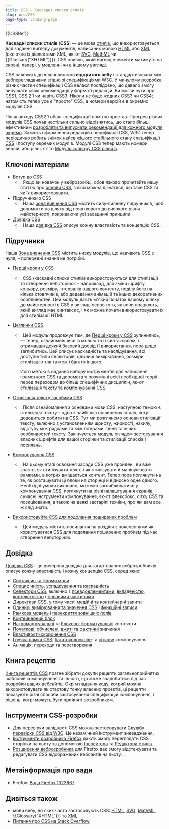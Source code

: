 ```yaml
---
title: CSS – Каскадні списки стилів
slug: Web/CSS
page-type: landing-page
---
```


{{CSSRef}}

**Каскадні списки стилів** (**CSS**) — це мова [стилів](docs/Web/API/StyleSheet), що використовується для задання вигляду документів, написаних мовою [HTML](/uk/docs/Web/HTML) або [XML](/uk/docs/Web/XML/XML_introduction) (включно із діалектами XML, як-от [SVG](/uk/docs/Web/SVG), [MathML](/uk/docs/Web/MathML) чи {{Glossary("XHTML")}}). CSS описує, який вигляд елементи матимуть на екрані, папері, у мовленні чи в іншому вигляді.

CSS належить до ключових мов **відкритого вебу** і стандартизована між вебпереглядачами згідно зі [специфікаціями W3C](https://www.w3.org/Style/CSS/#specs). У минулому розробка різних частин специфікації CSS велася послідовно, що давало змогу випускати свіжі рекомендації у форматі редакцій. Ви могли чути про CSS1, CSS 2.1 чи навіть CSS3. Ніколи не буде жодних CSS3 чи CSS4; натомість тепер усе є "просто" CSS, а номери версій є в окремих модулів CSS.

Після виходу CSS2.1 обсяг специфікації помітно зростав. Прогрес різних модулів CSS почав настільки сильно відрізнятись, що стало більш ефективним [розробляти та випускати рекомендації для кожного модуля окремо](https://www.w3.org/Style/CSS/current-work). Замість оформлення редакцій специфікації CSS, W3C тепер періодично робить знімок [найсвіжішого стабільного стану специфікації CSS](https://www.w3.org/TR/css/) і поступу окремих модулів. Модулі CSS тепер мають номери версій, або рівні, як то [Модуль кольору CSS рівня 5](https://drafts.csswg.org/css-color-5/).

## Ключові матеріали

- Вступ до CSS
  - : Якщо ви новачок у веброзробці, обов'язково прочитайте нашу статтю про [основи CSS](/uk/docs/Learn/Getting_started_with_the_web/CSS_basics), з якої можна дізнатися, що таке CSS та як їх використовувати.
- Підручники з CSS
  - : Наша [зона вивчення CSS](/uk/docs/Learn/CSS) містить силу-силенну підручників, щоб допомогти на шляху від початкового до високого рівня майстерності, покриваючи усі засадничі принципи.
- Довідка CSS
  - : Наша [довідка CSS](/uk/docs/Web/CSS/Reference) описує кожну властивість та концепцію CSS.

## Підручники

Наша [Зона вивчення CSS](/uk/docs/Learn/CSS) містить низку модулів, що навчають CSS з нуля, – попередні знання не потрібні.

- [Перші кроки у CSS](/uk/docs/Learn/CSS/First_steps)
  - : CSS (каскадні списки стилів) використовуються для стилізації та створення вебсторінок – наприклад, для зміни шрифту, кольору, розміру, інтервалів вашого контенту, поділу його на кілька стовпчиків, або додавання анімацій та інших декоративних особливостей. Цей модуль дасть м'який початок вашому шляху до майстерності в CSS у вигляді основ того, як вони працюють, який вигляд має синтаксис, і як можна почати використовувати їх для стилізації HTML.
- [Цеглинки CSS](/uk/docs/Learn/CSS/Building_blocks)

  - : Цей модуль продовжує там, де [Перші кроки у CSS](/uk/docs/Learn/CSS/First_steps) зупинились, — тепер, ознайомившись із мовою та її синтаксисом, і отримавши деякий базовий досвід її використання, пора дещо заглибитись. Цей описує каскадність та наслідування, всі доступні типи селекторів, одиниці вимірювання, розміри, стилізацію тла та меж і багато іншого.

    Його метою є надання набору інструментів для написання грамотного CSS та допомога у розумінні всієї необхідної теорії перед переходом до більш специфічних дисциплін, як-от [стилізація тексту](/uk/docs/Learn/CSS/Styling_text) та [компонування CSS](/uk/docs/Learn/CSS/CSS_layout).

- [Стилізація тексту засобами CSS](/uk/docs/Learn/CSS/Styling_text)

  - : Після ознайомлення з основами мови CSS, наступною темою є стилізація тексту – одна з найбільш поширених справ, котрі доводиться робити на CSS. Тут ми розглянемо основи стилізації тексту, включно з установленням шрифту, жирності, нахилу, відступу між рядками та між літерами, тіней та інших особливостей тексту. Закінчується модуль оглядом застосування власних шрифтів для вашої сторінки та стилізації списків і посилань.

- [Компонування CSS](/uk/docs/Learn/CSS/CSS_layout)

  - : На цьому етапі освоєння засади CSS уже пройдені, ви вже знаєте, як стилізувати текст, і як стилізувати й маніпулювати рамками, в котрих вміщається контент. Тепер пора поглянути на те, як розташувати ці блоки на сторінці й відносно одне одного. Необхідні умови виконано, можемо заглиблюватись у компонування CSS, поглянути на різні налаштування екранів, сучасні інструменти компонування, як-от флексбокс, сітку CSS та позиціювання, а також на деякі застарілі техніки, про які вам все ж слід знати.

- [Використовуйте CSS для подолання поширених проблем](/uk/docs/Learn/CSS/Howto)
  - : Цей модуль містить посилання на розділи з поясненнями як користуватися CSS для подолання поширених проблем під час створення вебсторінок.

## Довідка

[Довідка CSS](/uk/docs/Web/CSS/Reference) – це вичерпна довідка для загартованих веброзробників описує кожну властивість і кожну концепцію CSS, серед яких:

- [Синтаксис та форми мови](/uk/docs/Web/CSS/Syntax)
- [Специфічність](/uk/docs/Web/CSS/Specificity), [успадкування](/uk/docs/Web/CSS/Inheritance) та [каскадність](/uk/docs/Web/CSS/Cascade)
- [Селектори CSS](/uk/docs/Web/CSS/CSS_selectors), включно з [псевдоелементами](/uk/docs/Web/CSS/CSS_pseudo-elements), [вкладеністю](/uk/docs/Web/CSS/CSS_nesting), [контекстністю](/uk/docs/Web/CSS/CSS_scoping) і [тіньовими частинами](/uk/docs/Web/CSS/CSS_shadow_parts)
- [Директиви CSS](/uk/docs/Web/CSS/At-rule), у тому числі [медійні](/uk/docs/Web/CSS/CSS_media_queries) та [контейнерні](/uk/docs/Web/CSS/CSS_containment) запити
- [Одиниці вимірювання та значення CSS](/uk/docs/Web/CSS/CSS_Values_and_Units) і [функційні записи](/uk/docs/Web/CSS/CSS_Functions)
- [Рамкова модель](/uk/docs/Web/CSS/CSS_box_model/Introduction_to_the_CSS_box_model) і [перекриття зовнішніх полів](/uk/docs/Web/CSS/CSS_box_model/Mastering_margin_collapsing)
- [Контейнерний блок](/uk/docs/Web/CSS/Containing_block)
- [Нагромаджувальні](/uk/docs/Web/CSS/CSS_positioned_layout/Understanding_z-index/Stacking_context) та [блоково-форматувальні](/uk/docs/Web/CSS/CSS_display/Block_formatting_context) контексти
- [Початкові](/uk/docs/Web/CSS/initial_value), [обчислені](/uk/docs/Web/CSS/computed_value), [вжиті](/uk/docs/Web/CSS/used_value) та [фактичні](/uk/docs/Web/CSS/actual_value) значення
- [Властивості-скорочення CSS](/uk/docs/Web/CSS/Shorthand_properties)
- [Гнучка рамка CSS](/uk/docs/Web/CSS/CSS_flexible_box_layout), [багатоколонкове](/uk/docs/Web/CSS/CSS_multicol_layout) та [сіткове](/uk/docs/Web/CSS/CSS_grid_layout) компонування
- [Анімація](/uk/docs/Web/CSS/CSS_animation), [переходи](/uk/docs/Web/CSS/CSS_transitions) та [перетворення](/uk/docs/Web/CSS/CSS_transforms)

## Книга рецептів

[Книга рецептів CSS](/uk/docs/Web/CSS/Layout_cookbook) прагне зібрати докупи рецепти загальноприйнятих шаблонів компонування та іншого, що може знадобитись під час розробки ваших вебсайтів. Окрім надання коду, котрий можна використовувати як стартову точку власних проєктів, ці рецепти показують різні способи застосування специфікацій компонування, і рішень, котрі можуть бути прийняті розробником.

## Інструменти CSS-розробки

- Для перевірки валідності CSS можна застосовувати [Службу перевірки CSS від W3C](https://jigsaw.w3.org/css-validator/). Це незамінний інструмент зневадження.
- [Інструменти розробника Firefox](https://firefox-source-docs.mozilla.org/devtools-user/index.html) дають змогу переглядати CSS сторінки на льоту за допомогою [Інспектора](https://firefox-source-docs.mozilla.org/devtools-user/page_inspector/index.html) та [Редактора стилів](https://firefox-source-docs.mozilla.org/devtools-user/style_editor/index.html).
- [Розширення веброзробника](https://addons.mozilla.org/uk/firefox/addon/web-developer/) для Firefox дає змогу відстежувати та редагувати CSS відображених вебсайтів на льоту.

## Метаінформація про вади

- Firefox: [Вада Firefox 1323667](https://bugzil.la/1323667)

## Дивіться також

- мови вебу, до яких часто застосовують CSS: [HTML](/uk/docs/Web/HTML), [SVG](/uk/docs/Web/SVG), [MathML](/uk/docs/Web/MathML), {{Glossary("XHTML")}} та [XML](/uk/docs/Web/XML/XML_introduction).
- [Питання про CSS на Stack Overflow](https://stackoverflow.com/questions/tagged/css)
